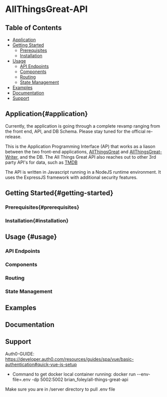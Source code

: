 # AllThingsGreat-API

## Table of Contents
* [Application](#application)
* [Getting Started](#getting-started)
    * [Prerequisites](#prerequisites)
    * [Installation](#installation)
* [Usage]()
    * [API Endpoints]()
    * [Components]()
    * [Routing]()
    * [State Management]()
* [Examples]()
* [Documentation]()
* [Support]()

## Application{#application}
Currently, the application is going through a complete revamp ranging from the front end, API, and DB Schema. Please stay tuned for the official re-release.

This is the Application Programming Interface (AP) that works as a liason between the two front-end applications, [AllThingsGreat](https://github.com/foleyb25/AllThingsGreat) and [AllThingsGreat-Writer](https://github.com/foleyb25/AllThingsGreat-Writer), and the DB. The All Things Great API also reaches out to other 3rd party API's for data, such as [TMDB](https://www.themoviedb.org/?language=en-US)

The API is written in Javascript running in a NodeJS runtime environment. It uses the ExpressJS framework with additional security features.

## Getting Started{#getting-started}

### Prerequisites{#prerequisites}

### Installation{#installation}

## Usage {#usage}

### API Endpoints

### Components

### Routing

### State Management

## Examples

## Documentation

## Support

Auth0-GUIDE: https://developer.auth0.com/resources/guides/spa/vue/basic-authentication#quick-vue-js-setup

- Command to get docker local container running: docker run --env-file=.env -dp 5002:5002 brian_foley/all-things-great-api

Make sure you are in /server directory to pull .env file